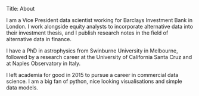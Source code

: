Title: About

I am a Vice President data scientist working for Barclays Investment Bank in London. I work alongside equity analysts to incorporate alternative data into their investment thesis, and I publish research notes in the field of alternative data in finance.

I have a PhD in astrophysics from Swinburne University in Melbourne, followed by a research career at the University of California Santa Cruz and at Naples Observatory in Italy.

I left academia for good in 2015 to pursue a career in commercial data science. I am a big fan of python, nice looking visualisations and simple data models.

